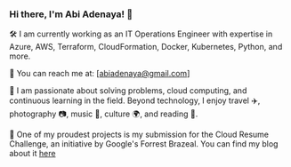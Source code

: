 ### Hi there, I'm Abi Adenaya! 👋

🛠️ I am currently working as an IT Operations Engineer with expertise in Azure, AWS, Terraform, CloudFormation, Docker, Kubernetes, Python, and more.

📧 You can reach me at: [abiadenaya@gmail.com]

🚀 I am passionate about solving problems, cloud computing, and continuous learning in the field. Beyond technology, I enjoy travel ✈️, photography 📷, music 🎵, culture 🌍, and reading 📖.

🌱 One of my proudest projects is my submission for the Cloud Resume Challenge, an initiative by Google's Forrest Brazeal. You can find my blog about it [here](https://abiproject.click)
